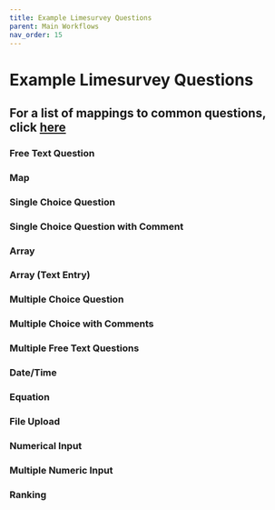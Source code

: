 ```yaml
---
title: Example Limesurvey Questions
parent: Main Workflows
nav_order: 15
---
```


# Example Limesurvey Questions

## For a list of mappings to common questions, click [here](https://docs.google.com/spreadsheets/d/1BHOFtE8XwGCOsY9aGsUU6Ry-yHPXv6geGDwmgvBQP1I/edit#gid=539759871) 

### Free Text Question
### Map
### Single Choice Question
### Single Choice Question with Comment 
### Array 
### Array (Text Entry)
### Multiple Choice Question
### Multiple Choice with Comments
### Multiple Free Text Questions
### Date/Time
### Equation
### File Upload
### Numerical Input
### Multiple Numeric Input
### Ranking

